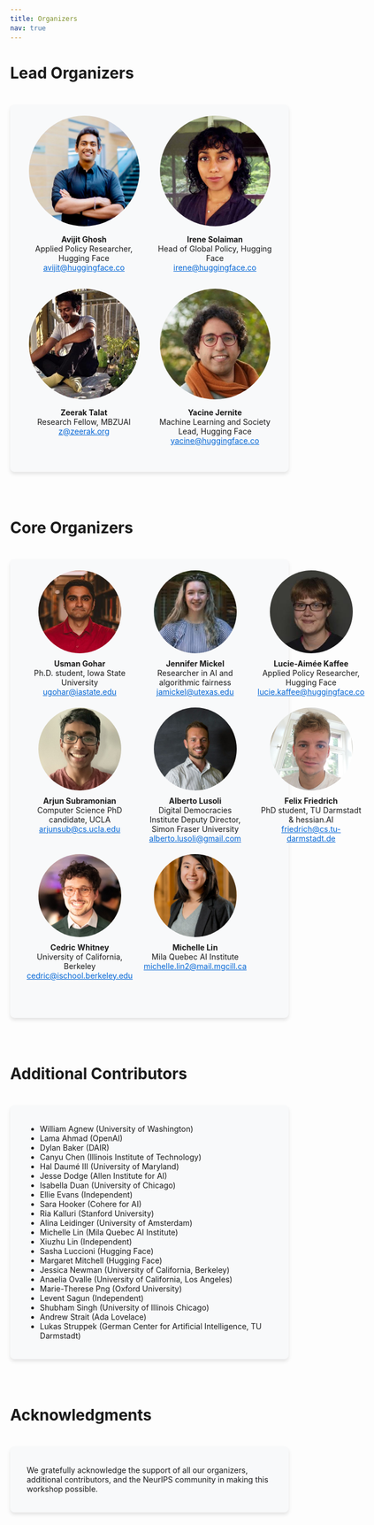 ```yaml
---
title: Organizers
nav: true
---
```


<style>
.organizer-grid {
  display: flex;
  flex-wrap: wrap;
  justify-content: center;
  gap: 20px;
}
.lead-organizer-grid {
  display: grid;
  grid-template-columns: repeat(2, 1fr);
  gap: 30px;
  margin-bottom: 2em;
  max-width: 800px;
  margin-left: auto;
  margin-right: auto;
}
.core-organizer-grid {
  display: grid;
  grid-template-columns: repeat(3, 1fr);
  gap: 20px;
  margin-bottom: 2em;
}
/* Add styles to center the last row when there's an incomplete number of items */
.core-organizer-grid::after {
  content: "";
  grid-column: span 2;
}
.organizer-card {
  display: flex;
  flex-direction: column;
  align-items: center;
  text-align: center;
}
.lead-organizer-grid .organizer-photo {
  width: 200px;
  height: 200px;
  border-radius: 50%;
  object-fit: cover;
  margin-bottom: 15px;
}
.core-organizer-grid .organizer-photo {
  width: 150px;
  height: 150px;
  border-radius: 50%;
  object-fit: cover;
  margin-bottom: 10px;
}
.organizer-info {
  display: flex;
  flex-direction: column;
  align-items: center;
}
.section-card {
  background-color: #f8f9fa;
  border-radius: 8px;
  padding: 20px 30px;
  margin-top: 40px;
  margin-bottom: 40px;
  box-shadow: 0 4px 6px rgba(0, 0, 0, 0.1);
}
h1 {
  margin-bottom: 0.5em;
}
h2 {
  margin-top: 1em;
  margin-bottom: 0.5em;
}
a {
  color: #0366d6;
}
@media (max-width: 768px) {
  .lead-organizer-grid {
    grid-template-columns: 1fr;
  }
  .core-organizer-grid {
    grid-template-columns: 1fr;
  }
  .core-organizer-grid::after {
    content: none;
  }
}
.section-card + h1, 
.section-card + h2 {
  margin-top: 3em;
}
</style>

# Lead Organizers

<div class="section-card">
<div class="lead-organizer-grid">
  <div class="organizer-card">
    <img src="images/avijit-ghosh.jpg" alt="Avijit Ghosh" class="organizer-photo">
    <div class="organizer-info">
      <strong>Avijit Ghosh</strong>
      <span>Applied Policy Researcher, Hugging Face</span>
      <a href="mailto:avijit@huggingface.co">avijit@huggingface.co</a>
    </div>
  </div>
  <div class="organizer-card">
    <img src="images/irene-solaiman.jpg" alt="Irene Solaiman" class="organizer-photo">
    <div class="organizer-info">
      <strong>Irene Solaiman</strong>
      <span>Head of Global Policy, Hugging Face</span>
      <a href="mailto:irene@huggingface.co">irene@huggingface.co</a>
    </div>
  </div>
  <div class="organizer-card">
    <img src="images/zeerak-talat.jpg" alt="Zeerak Talat" class="organizer-photo">
    <div class="organizer-info">
      <strong>Zeerak Talat</strong>
      <span>Research Fellow, MBZUAI</span>
      <a href="mailto:z@zeerak.org">z@zeerak.org</a>
    </div>
  </div>
  <div class="organizer-card">
    <img src="images/yacine-jernite.jpg" alt="Yacine Jernite" class="organizer-photo">
    <div class="organizer-info">
      <strong>Yacine Jernite</strong>
      <span>Machine Learning and Society Lead, Hugging Face</span>
      <a href="mailto:yacine@huggingface.co">yacine@huggingface.co</a>
    </div>
  </div>
</div>
</div>

# Core Organizers

<div class="section-card">
<div class="core-organizer-grid">
  <div class="organizer-card">
    <img src="images/usman-gohar.jpg" alt="Usman Gohar" class="organizer-photo">
    <div class="organizer-info">
      <strong>Usman Gohar</strong>
      <span>Ph.D. student, Iowa State University</span>
      <a href="mailto:ugohar@iastate.edu">ugohar@iastate.edu</a>
    </div>
  </div>  
  <div class="organizer-card">
    <img src="images/jennifer-mickel.jpg" alt="Jennifer Mickel" class="organizer-photo">
    <div class="organizer-info">
      <strong>Jennifer Mickel</strong>
      <span>Researcher in AI and algorithmic fairness</span>
      <a href="mailto:jamickel@utexas.edu">jamickel@utexas.edu</a>
    </div>
  </div>
  <div class="organizer-card">
    <img src="images/lucie-aimee-kaffee.jpg" alt="Lucie-Aimée Kaffee" class="organizer-photo">
    <div class="organizer-info">
      <strong>Lucie-Aimée Kaffee</strong>
      <span>Applied Policy Researcher, Hugging Face</span>
      <a href="mailto:lucie.kaffee@huggingface.co">lucie.kaffee@huggingface.co</a>
    </div>
  </div>
  <div class="organizer-card">
    <img src="images/arjun-subramonian.jpg" alt="Arjun Subramonian" class="organizer-photo">
    <div class="organizer-info">
      <strong>Arjun Subramonian</strong>
      <span>Computer Science PhD candidate, UCLA</span>
      <a href="mailto:arjunsub@cs.ucla.edu">arjunsub@cs.ucla.edu</a>
    </div>
  </div>
  <div class="organizer-card">
    <img src="images/alberto-lusoli.jpg" alt="Alberto Lusoli" class="organizer-photo">
    <div class="organizer-info">
      <strong>Alberto Lusoli</strong>
      <span>Digital Democracies Institute Deputy Director, Simon Fraser University</span>
      <a href="mailto:alberto.lusoli@gmail.com">alberto.lusoli@gmail.com</a>
    </div>
  </div>
  <div class="organizer-card">
    <img src="images/felix-friedrich.jpg" alt="Felix Friedrich" class="organizer-photo">
    <div class="organizer-info">
      <strong>Felix Friedrich</strong>
      <span>PhD student, TU Darmstadt & hessian.AI</span>
      <a href="mailto:friedrich@cs.tu-darmstadt.de">friedrich@cs.tu-darmstadt.de</a>
    </div>
  </div>
  <div class="organizer-card">
    <img src="images/cedric-whitney.jpg" alt="Cedric Whitney" class="organizer-photo">
    <div class="organizer-info">
      <strong>Cedric Whitney</strong>
      <span>University of California, Berkeley</span>
      <a href="mailto:cedric@ischool.berkeley.edu">cedric@ischool.berkeley.edu</a>
    </div>
  </div>
  <div class="organizer-card">
    <img src="images/michelle-lin.jpg" alt="Michelle Lin" class="organizer-photo">
    <div class="organizer-info">
      <strong>Michelle Lin</strong>
      <span>Mila Quebec AI Institute</span>
      <a href="mailto:michelle.lin2@mail.mgcill.ca">michelle.lin2@mail.mgcill.ca</a>
    </div>
  </div>
</div>
</div>

# Additional Contributors

<div class="section-card" markdown="1">

- William Agnew (University of Washington)
- Lama Ahmad (OpenAI)
- Dylan Baker (DAIR)
- Canyu Chen (Illinois Institute of Technology)
- Hal Daumé III (University of Maryland)
- Jesse Dodge (Allen Institute for AI)
- Isabella Duan (University of Chicago)
- Ellie Evans (Independent)
- Sara Hooker (Cohere for AI)
- Ria Kalluri (Stanford University)
- Alina Leidinger (University of Amsterdam)
- Michelle Lin (Mila Quebec AI Institute)
- Xiuzhu Lin (Independent)
- Sasha Luccioni (Hugging Face)
- Margaret Mitchell (Hugging Face)
- Jessica Newman (University of California, Berkeley)
- Anaelia Ovalle (University of California, Los Angeles)
- Marie-Therese Png (Oxford University)
- Levent Sagun (Independent)
- Shubham Singh (University of Illinois Chicago)
- Andrew Strait (Ada Lovelace)
- Lukas Struppek (German Center for Artificial Intelligence, TU Darmstadt)

</div>


# Acknowledgments

<div class="section-card">

We gratefully acknowledge the support of all our organizers, additional contributors, and the NeurIPS community in making this workshop possible.
</div>
